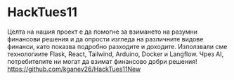 # HackTues11
Целта на нашия проект е да помогне за взимането на разумни финансови решения и да опрости изгледа на различните видове финанси,  като показва подробно разходите и доходите. Използвали сме технологиите Flask, React, Tailwind, Arduino, Docker и Langflow. Чрез AI, потребителите ни могат да взимат финансово добри решения!
https://github.com/kganev26/HackTues11New
